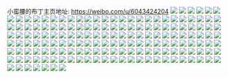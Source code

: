 小蛮腰的布丁主页地址: https://weibo.com/u/6043424204 
![](https://wx4.sinaimg.cn/mw2000/006AZAHWly1h96q5un69aj30u0140dmj.jpg) 
![](https://wx4.sinaimg.cn/mw2000/006AZAHWly1h96q5v97z7j30u014015e.jpg) 
![](https://wx4.sinaimg.cn/mw2000/006AZAHWly1h96162e4hjj30rs1o718j.jpg) 
![](https://wx4.sinaimg.cn/mw2000/006AZAHWly1h95snkks0uj31o02807wh.jpg) 
![](https://wx4.sinaimg.cn/mw2000/006AZAHWly1h93mjyyh8nj31o02807o0.jpg) 
![](https://wx4.sinaimg.cn/mw2000/006AZAHWly1h93mjxmjkij32c02oyb29.jpg) 
![](https://wx4.sinaimg.cn/mw2000/006AZAHWly1h93mjwafjnj31o0280e1a.jpg) 
![](https://wx4.sinaimg.cn/mw2000/006AZAHWly1h93mjz9qd9j31o0280auz.jpg) 
![](https://wx4.sinaimg.cn/mw2000/006AZAHWly1h93mmxvr07j31o02804ep.jpg) 
![](https://wx4.sinaimg.cn/mw2000/006AZAHWly1h93mjyknkpj31o0280qlq.jpg) 
![](https://wx4.sinaimg.cn/mw2000/006AZAHWly1h93mjy6s4aj31o0280wyn.jpg) 
![](https://wx4.sinaimg.cn/mw2000/006AZAHWly1h93mjx5fr5j31z6286qtj.jpg) 
![](https://wx4.sinaimg.cn/mw2000/006AZAHWly1h93mjvtyxfj31o0280h5d.jpg) 
![](https://wx4.sinaimg.cn/mw2000/006AZAHWly1h93d29vr2uj31o0280kjl.jpg) 
![](https://wx4.sinaimg.cn/mw2000/006AZAHWly1h93d25oxk5j320933wnpd.jpg) 
![](https://wx4.sinaimg.cn/mw2000/006AZAHWly1h93d29a9vkj31o02804g0.jpg) 
![](https://wx4.sinaimg.cn/mw2000/006AZAHWly1h93d28vdsuj31z32senpd.jpg) 
![](https://wx4.sinaimg.cn/mw2000/006AZAHWly1h93d26fp9ej32582t8qv5.jpg) 
![](https://wx4.sinaimg.cn/mw2000/006AZAHWly1h93d27ikp4j31t831yb29.jpg) 
![](https://wx4.sinaimg.cn/mw2000/006AZAHWly1h93d2a9o4oj31o0280k7s.jpg) 
![](https://wx4.sinaimg.cn/mw2000/006AZAHWly1h8vji7ae5vj31bw0r212f.jpg) 
![](https://wx4.sinaimg.cn/mw2000/006AZAHWly1h8vji1k50oj31o01901kx.jpg) 
![](https://wx4.sinaimg.cn/mw2000/006AZAHWly1h8vji0ayzmj30u0191n56.jpg) 
![](https://wx4.sinaimg.cn/mw2000/006AZAHWly1h8uk81qyooj31o0280qrw.jpg) 
![](https://wx4.sinaimg.cn/mw2000/006AZAHWly1h8uk81cigzj31o0280kfx.jpg) 
![](https://wx4.sinaimg.cn/mw2000/006AZAHWly1h8uk82ktwwj31o02801jo.jpg) 
![](https://wx4.sinaimg.cn/mw2000/006AZAHWly1h8uk83d8kuj31o02804jw.jpg) 
![](https://wx4.sinaimg.cn/mw2000/006AZAHWly1h8uk84r0k4j31o021a7wh.jpg) 
![](https://wx4.sinaimg.cn/mw2000/006AZAHWly1h8uk825az1j31o0280nmp.jpg) 
![](https://wx4.sinaimg.cn/mw2000/006AZAHWly1h8uk830nwoj31o0280ay2.jpg) 
![](https://wx4.sinaimg.cn/mw2000/006AZAHWly1h8uk83r562j31o02807t9.jpg) 
![](https://wx4.sinaimg.cn/mw2000/006AZAHWly1h8uk85lbv7j31o02807wh.jpg) 
![](https://wx4.sinaimg.cn/mw2000/006AZAHWly1h8mgri8m5sj30ow0x6426.jpg) 
![](https://wx4.sinaimg.cn/mw2000/006AZAHWly1h8k1diu6m6j31o0280e2y.jpg) 
![](https://wx4.sinaimg.cn/mw2000/006AZAHWly1h8k1drloczj31o02807v0.jpg) 
![](https://wx4.sinaimg.cn/mw2000/006AZAHWly1h8k1dk9h9mj31o0280hb3.jpg) 
![](https://wx4.sinaimg.cn/mw2000/006AZAHWly1h8k1dy2tnlj33402c0e83.jpg) 
![](https://wx4.sinaimg.cn/mw2000/006AZAHWly1h8k1e6j0tgj31o0280e0t.jpg) 
![](https://wx4.sinaimg.cn/mw2000/006AZAHWly1h8k1e14yddj33402c0qv6.jpg) 
![](https://wx4.sinaimg.cn/mw2000/006AZAHWly1h8k1e3b59rj33402c0npe.jpg) 
![](https://wx4.sinaimg.cn/mw2000/006AZAHWly1h8k1e5pdv4j33402c0qv6.jpg) 
![](https://wx4.sinaimg.cn/mw2000/006AZAHWly1h8k1dfe20dj32c0340e83.jpg) 
![](https://wx4.sinaimg.cn/mw2000/006AZAHWly1h8flb44b0hj31o02801a4.jpg) 
![](https://wx4.sinaimg.cn/mw2000/006AZAHWly1h8flb2w67fj31o0280h4q.jpg) 
![](https://wx4.sinaimg.cn/mw2000/006AZAHWly1h8flb388ylj31o0280qjd.jpg) 
![](https://wx4.sinaimg.cn/mw2000/006AZAHWly1h8d3m2s62zj31o0280wz5.jpg) 
![](https://wx4.sinaimg.cn/mw2000/006AZAHWly1h8d3m3hix5j31o02804gp.jpg) 
![](https://wx4.sinaimg.cn/mw2000/006AZAHWly1h8d3ma9fotj31o0280h2h.jpg) 
![](https://wx4.sinaimg.cn/mw2000/006AZAHWly1h8d3m96cjwj31o02807wh.jpg) 
![](https://wx4.sinaimg.cn/mw2000/006AZAHWly1h8d3m5xrsej30n01dsh6z.jpg) 
![](https://wx4.sinaimg.cn/mw2000/006AZAHWly1h8d3m7qtesj31o0280x5i.jpg) 
![](https://wx4.sinaimg.cn/mw2000/006AZAHWly1h8d3m4a3atj31o0280tqi.jpg) 
![](https://wx4.sinaimg.cn/mw2000/006AZAHWly1h8d3m8gwtrj31o02807wh.jpg) 
![](https://wx4.sinaimg.cn/mw2000/006AZAHWly1h8d3m9mdi4j31o0280tul.jpg) 
![](https://wx4.sinaimg.cn/mw2000/006AZAHWly1h88ihnyyejj30n01ds4qp.jpg) 
![](https://wx4.sinaimg.cn/mw2000/006AZAHWly1h85nv9ekkwj30u0140wnl.jpg) 
![](https://wx4.sinaimg.cn/mw2000/006AZAHWly1h85nv8r4c9j30u0140gsj.jpg) 
![](https://wx4.sinaimg.cn/mw2000/006AZAHWly1h85nv9x26bj30u0140tfr.jpg) 
![](https://wx4.sinaimg.cn/mw2000/006AZAHWly1h85nvahpoyj30u0140woc.jpg) 
![](https://wx4.sinaimg.cn/mw2000/006AZAHWly1h85nvb04zdj30u0140gr5.jpg) 
![](https://wx4.sinaimg.cn/mw2000/006AZAHWly1h85nvbgms5j30u0140agr.jpg) 
![](https://wx4.sinaimg.cn/mw2000/006AZAHWly1h7pvtlggbcj31o0280qs4.jpg) 
![](https://wx4.sinaimg.cn/mw2000/006AZAHWly1h7pvtkhijrj31o0280kbl.jpg) 
![](https://wx4.sinaimg.cn/mw2000/006AZAHWly1h7pvtm45j7j31o0280x2i.jpg) 
![](https://wx4.sinaimg.cn/mw2000/006AZAHWly1h7pvtpfv16j31lb25f4qp.jpg) 
![](https://wx4.sinaimg.cn/mw2000/006AZAHWly1h7pvtqmifuj31o02804qp.jpg) 
![](https://wx4.sinaimg.cn/mw2000/006AZAHWly1h7pvtow67tj31o0280b2a.jpg) 
![](https://wx4.sinaimg.cn/mw2000/006AZAHWly1h73ue91hwfj3335340e82.jpg) 
![](https://wx4.sinaimg.cn/mw2000/006AZAHWly1h4v09r2rddj30k00zkgqw.jpg) 
![](https://wx4.sinaimg.cn/mw2000/006AZAHWly1h372260i4sj30n01dsgpc.jpg) 
![](https://wx4.sinaimg.cn/mw2000/006AZAHWly1h37224qmm9j30n01dsqab.jpg) 
![](https://wx4.sinaimg.cn/mw2000/006AZAHWly1h37225kmstj30v93t51kx.jpg) 
![](https://wx4.sinaimg.cn/mw2000/006AZAHWly1h202qrxzwvj30n00sb426.jpg) 
![](https://wx4.sinaimg.cn/mw2000/006AZAHWly1h0svqwtifvj33402c0qv9.jpg) 
![](https://wx4.sinaimg.cn/mw2000/006AZAHWly1h0svj7x5r0j3340340b2d.jpg) 
![](https://wx4.sinaimg.cn/mw2000/006AZAHWly1h0svj9l53vj33402c0npe.jpg) 
![](https://wx4.sinaimg.cn/mw2000/006AZAHWly1h0svjc4xiwj31o01907wh.jpg) 
![](https://wx4.sinaimg.cn/mw2000/006AZAHWly1h0svjczzh4j31o0190b29.jpg) 
![](https://wx4.sinaimg.cn/mw2000/006AZAHWly1h0svtvpllqj30n01dswu3.jpg) 
![](https://wx4.sinaimg.cn/mw2000/006AZAHWly1h0svqh6qvzj30n01dsk57.jpg) 
![](https://wx4.sinaimg.cn/mw2000/006AZAHWly1h0svj6gu3uj3340340npd.jpg) 
![](https://wx4.sinaimg.cn/mw2000/006AZAHWly1h0svjbabitj31o02804qp.jpg) 
![](https://wx4.sinaimg.cn/mw2000/006AZAHWly1gs9q6lx06wj31400u0jv9.jpg) 
![](https://wx4.sinaimg.cn/mw2000/006AZAHWly1gs9q6mu575j30v00u0du7.jpg) 
![](https://wx4.sinaimg.cn/mw2000/006AZAHWly1gs9q6nqtcvj31400u0n6v.jpg) 
![](https://wx4.sinaimg.cn/mw2000/006AZAHWly1gs9q6o8jc4j31400u00xi.jpg) 
![](https://wx4.sinaimg.cn/mw2000/006AZAHWly1gri1fshl56j30u0140qc8.jpg) 
![](https://wx4.sinaimg.cn/mw2000/006AZAHWly1gri1fswhnlj31400u0gs0.jpg) 
![](https://wx4.sinaimg.cn/mw2000/006AZAHWly1gri1ftgr55j31400u0aiu.jpg) 
![](https://wx4.sinaimg.cn/mw2000/006AZAHWly1gri1fupad5j30u0140gw4.jpg) 
![](https://wx4.sinaimg.cn/mw2000/006AZAHWly1gr7otnh3iuj31400u0djz.jpg) 
![](https://wx4.sinaimg.cn/mw2000/006AZAHWly1gr7otk64pqj30u0140adp.jpg) 
![](https://wx4.sinaimg.cn/mw2000/006AZAHWly1gr7otj3jnuj30u013z4a7.jpg) 
![](https://wx4.sinaimg.cn/mw2000/006AZAHWly1gr7ouhurabj30n01dsb27.jpg) 
![](https://wx4.sinaimg.cn/mw2000/006AZAHWly1gr5z6uz9q9j30u0140qd3.jpg) 
![](https://wx4.sinaimg.cn/mw2000/006AZAHWly1gqtaq9cnmmj30u10u043s.jpg) 
![](https://wx4.sinaimg.cn/mw2000/006AZAHWly1gqtaqa86yyj30u10u0td6.jpg) 
![](https://wx4.sinaimg.cn/mw2000/006AZAHWly1gqtaq8yqshj30u00u042g.jpg) 
![](https://wx4.sinaimg.cn/mw2000/006AZAHWly1gqtaqb7f51j30u00u041f.jpg) 
![](https://wx4.sinaimg.cn/mw2000/006AZAHWly1gqq2tte2pej31400u0dmq.jpg) 
![](https://wx4.sinaimg.cn/mw2000/006AZAHWly1gqq2tu351tj30u0140wl7.jpg) 
![](https://wx4.sinaimg.cn/mw2000/006AZAHWly1gqlu45u80bj33402c0he5.jpg) 
![](https://wx4.sinaimg.cn/mw2000/006AZAHWly1gqlu49wlxlj32c0340x6q.jpg) 
![](https://wx4.sinaimg.cn/mw2000/006AZAHWly1gqlu3wa5b3j33402c0b29.jpg) 
![](https://wx4.sinaimg.cn/mw2000/006AZAHWly1gqlu4fy4upj33402c0kjs.jpg) 
![](https://wx4.sinaimg.cn/mw2000/006AZAHWly1gqlu4lpvovj33402c0b2g.jpg) 
![](https://wx4.sinaimg.cn/mw2000/006AZAHWly1gqlu4mhq7gj30sg0lck3z.jpg) 
![](https://wx4.sinaimg.cn/mw2000/006AZAHWly1gqlu4nw186j32ss2c0npd.jpg) 
![](https://wx4.sinaimg.cn/mw2000/006AZAHWly1gqlu4y56gsj33402c0he2.jpg) 
![](https://wx4.sinaimg.cn/mw2000/006AZAHWly1gqlu4qxkt6j328h2c0kjl.jpg) 
![](https://wx4.sinaimg.cn/mw2000/006AZAHWly1gq7vgziwbbj31400u0tmg.jpg) 
![](https://wx4.sinaimg.cn/mw2000/006AZAHWly1gq7vgxs3u1j30u00vo164.jpg) 
![](https://wx4.sinaimg.cn/mw2000/006AZAHWly1gq7vh0uzaxj30u0140qj2.jpg) 
![](https://wx4.sinaimg.cn/mw2000/006AZAHWly1gq7vh1ypnsj30u0140wue.jpg) 
![](https://wx4.sinaimg.cn/mw2000/006AZAHWly1gq101tglf6j32801o0x6q.jpg) 
![](https://wx4.sinaimg.cn/mw2000/006AZAHWly1gq101x89ecj32c03407wm.jpg) 
![](https://wx4.sinaimg.cn/mw2000/006AZAHWly1gq1022v2x9j32c0340kjq.jpg) 
![](https://wx4.sinaimg.cn/mw2000/006AZAHWly1gq1029mzo1j32c0340b2e.jpg) 
![](https://wx4.sinaimg.cn/mw2000/006AZAHWly1gq102d18tqj32c03407wm.jpg) 
![](https://wx4.sinaimg.cn/mw2000/006AZAHWly1gq102hy685j32c03407wm.jpg) 
![](https://wx4.sinaimg.cn/mw2000/006AZAHWly1gosrw2hbpsj30u0140n4e.jpg) 
![](https://wx4.sinaimg.cn/mw2000/006AZAHWly1gosrw37r4rj31400u0n6w.jpg) 
![](https://wx4.sinaimg.cn/mw2000/006AZAHWly1gosrw1ug1pj31400u0ajr.jpg) 
![](https://wx4.sinaimg.cn/mw2000/006AZAHWly1gosrw3ybz5j31400u0h03.jpg) 
![](https://wx4.sinaimg.cn/mw2000/006AZAHWly1gosrw5e7m7j31400u0k48.jpg) 
![](https://wx4.sinaimg.cn/mw2000/006AZAHWly1gosrw74vpsj31400u0qez.jpg) 
![](https://wx4.sinaimg.cn/mw2000/006AZAHWly1gosrw7ynv3j31400u0tkk.jpg) 
![](https://wx4.sinaimg.cn/mw2000/006AZAHWly1gosrw8sntlj30u014010q.jpg) 
![](https://wx4.sinaimg.cn/mw2000/006AZAHWly1gosrwa8fvjj31400u013p.jpg) 
![](https://wx4.sinaimg.cn/mw2000/006AZAHWly1gobeje8mn9j30u01400z2.jpg) 
![](https://wx4.sinaimg.cn/mw2000/006AZAHWly1gobejcugxnj30u014049g.jpg) 
![](https://wx4.sinaimg.cn/mw2000/006AZAHWly1goben52l8cj30m00m0aci.jpg) 
![](https://wx4.sinaimg.cn/mw2000/006AZAHWly1gobejfwftbj31400u00zb.jpg) 
![](https://wx4.sinaimg.cn/mw2000/006AZAHWly1go9cszynbvj31400u01c1.jpg) 
![](https://wx4.sinaimg.cn/mw2000/006AZAHWly1go9csxd4loj31400u0tn0.jpg) 
![](https://wx4.sinaimg.cn/mw2000/006AZAHWly1go9ct0zqz2j31400u07fd.jpg) 
![](https://wx4.sinaimg.cn/mw2000/006AZAHWly1go9ct1z5i7j31400u0jzd.jpg) 
![](https://wx4.sinaimg.cn/mw2000/006AZAHWly1go7738y60mj32c02c0npd.jpg) 
![](https://wx4.sinaimg.cn/mw2000/006AZAHWly1go7739rcuxj32bz2c0qtd.jpg) 
![](https://wx4.sinaimg.cn/mw2000/006AZAHWly1go773aj35aj3203241qht.jpg) 
![](https://wx4.sinaimg.cn/mw2000/006AZAHWly1go773c3bi3j32c02c0e81.jpg) 
![](https://wx4.sinaimg.cn/mw2000/006AZAHWly1gkdk1hp3nvj30u018sdp8.jpg) 
![](https://wx4.sinaimg.cn/mw2000/006AZAHWly1gkdk1h5t1hj31400u044l.jpg) 
![](https://wx4.sinaimg.cn/mw2000/006AZAHWly1gkdk1i7a4jj31400u0tay.jpg) 
![](https://wx4.sinaimg.cn/mw2000/006AZAHWly1gkdk1itx96j31400u00xs.jpg) 
![](https://wx4.sinaimg.cn/mw2000/006AZAHWgy1gkcz7abulfj316o1kw4qq.jpg) 
![](https://wx4.sinaimg.cn/mw2000/006AZAHWgy1gkcz7bzw8mj32402tcnph.jpg) 
![](https://wx4.sinaimg.cn/mw2000/006AZAHWgy1gjby9k9zz9j32402tc4qv.jpg) 
![](https://wx4.sinaimg.cn/mw2000/006AZAHWgy1gjby9lbnuuj31400u04qp.jpg) 
![](https://wx4.sinaimg.cn/mw2000/006AZAHWgy1gjby9m38n7j31400u0h6d.jpg) 
![](https://wx4.sinaimg.cn/mw2000/006AZAHWgy1gjby9hz6suj31400u01kx.jpg) 
![](https://wx4.sinaimg.cn/mw2000/006AZAHWgy1gj930xsht0j32tc240qv7.jpg) 
![](https://wx4.sinaimg.cn/mw2000/006AZAHWgy1gj93166em4j32tc2404qt.jpg) 
![](https://wx4.sinaimg.cn/mw2000/006AZAHWgy1gj9318d738j30u0140avk.jpg) 
![](https://wx4.sinaimg.cn/mw2000/006AZAHWgy1gj931h83kkj32tc240b2c.jpg) 
![](https://wx4.sinaimg.cn/mw2000/006AZAHWgy1gj40hsav9zj30w01kwqv5.jpg) 
![](https://wx4.sinaimg.cn/mw2000/006AZAHWgy1gj40hp02krj31kq1iab2a.jpg) 
![](https://wx4.sinaimg.cn/mw2000/006AZAHWgy1gj40hqiklmj316o1kwnpd.jpg) 
![](https://wx4.sinaimg.cn/mw2000/006AZAHWgy1gj40hrka2oj316o1kwhdu.jpg) 
![](https://wx4.sinaimg.cn/mw2000/006AZAHWgy1gj40htjgpej32402tcu0y.jpg) 
![](https://wx4.sinaimg.cn/mw2000/006AZAHWgy1gj40hu66dkj31400u0aut.jpg) 
![](https://wx4.sinaimg.cn/mw2000/006AZAHWgy1gj3kbaysblj32402tckjm.jpg) 
![](https://wx4.sinaimg.cn/mw2000/006AZAHWgy1gj3kbckjzej32tc2404qs.jpg) 
